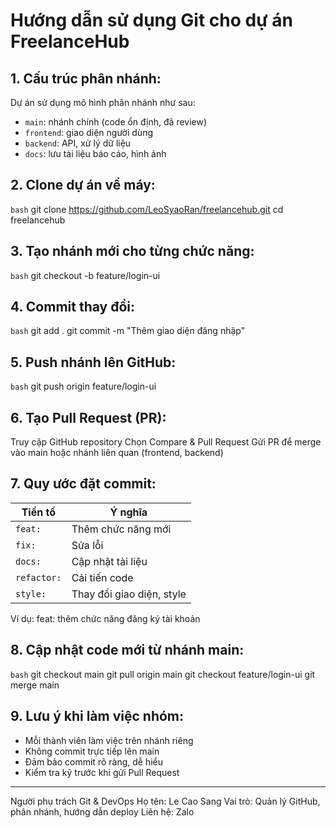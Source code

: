 # Hướng dẫn sử dụng Git cho dự án FreelanceHub

## 1. Cấu trúc phân nhánh:
Dự án sử dụng mô hình phân nhánh như sau:
- `main`: nhánh chính (code ổn định, đã review)
- `frontend`: giao diện người dùng
- `backend`: API, xử lý dữ liệu
- `docs`: lưu tài liệu báo cáo, hình ảnh

## 2. Clone dự án về máy:
`bash`
git clone https://github.com/LeoSyaoRan/freelancehub.git
cd freelancehub

## 3. Tạo nhánh mới cho từng chức năng:
`bash`
git checkout -b feature/login-ui

## 4. Commit thay đổi:
`bash`
git add .
git commit -m "Thêm giao diện đăng nhập"

## 5. Push nhánh lên GitHub:
`bash`
git push origin feature/login-ui

## 6. Tạo Pull Request (PR):
Truy cập GitHub repository
Chọn Compare & Pull Request
Gửi PR để merge vào main hoặc nhánh liên quan (frontend, backend)

## 7. Quy ước đặt commit:
| Tiền tố     | Ý nghĩa                   |
| ----------- | ------------------------- |
| `feat:`     | Thêm chức năng mới        |
| `fix:`      | Sửa lỗi                   |
| `docs:`     | Cập nhật tài liệu         |
| `refactor:` | Cải tiến code             |
| `style:`    | Thay đổi giao diện, style |

Ví dụ:
feat: thêm chức năng đăng ký tài khoản

## 8. Cập nhật code mới từ nhánh main:
`bash`
git checkout main
git pull origin main
git checkout feature/login-ui
git merge main

## 9. Lưu ý khi làm việc nhóm:
- Mỗi thành viên làm việc trên nhánh riêng
- Không commit trực tiếp lên main
- Đảm bảo commit rõ ràng, dễ hiểu
- Kiểm tra kỹ trước khi gửi Pull Request

-----------------------------------------------------------------------------------------
Người phụ trách Git & DevOps
Họ tên: Le Cao Sang
Vai trò: Quản lý GitHub, phân nhánh, hướng dẫn deploy
Liên hệ: Zalo
